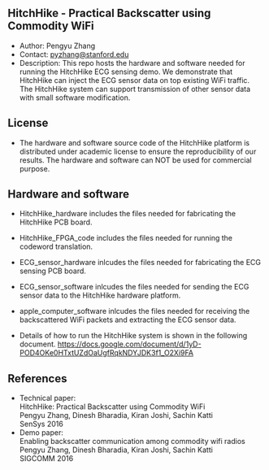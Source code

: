 ## HitchHike - Practical Backscatter using Commodity WiFi
- Author: Pengyu Zhang
- Contact: pyzhang@stanford.edu
- Description: This repo hosts the hardware and software needed for running the HitchHike ECG sensing demo. We demonstrate that HitchHike can inject the ECG sensor data on top existing WiFi traffic. The HitchHike system can support transmission of other sensor data with small software modification.

## License
- The hardware and software source code of the HitchHike platform is distributed under academic license to ensure the reproducibility of our results. The hardware and software can NOT be used for commercial purpose.

## Hardware and software
- HitchHike_hardware includes the files needed for fabricating the HitchHike PCB board.

- HitchHike_FPGA_code includes the files needed for running the codeword translation.

- ECG_sensor_hardware inlcudes the files needed for fabricating the ECG sensing PCB board.

- ECG_sensor_software inlcudes the files needed for sending the ECG sensor data to the HitchHike hardware platform.

- apple_computer_software inlcudes the files needed for receiving the backscattered WiFi packets and extracting the ECG sensor data.

- Details of how to run the HitchHike system is shown in the following document.
https://docs.google.com/document/d/1yD-POD4OKe0HTxtUZdOaUgfRqkNDYJDK3f1_O2Xi9FA

## References
* Technical paper:<br>
HitchHike: Practical Backscatter using Commodity WiFi<br>
Pengyu Zhang, Dinesh Bharadia, Kiran Joshi, Sachin Katti<br>
SenSys 2016<br>
* Demo paper:<br>
Enabling backscatter communication among commodity wifi radios<br>
Pengyu Zhang, Dinesh Bharadia, Kiran Joshi, Sachin Katti<br>
SIGCOMM 2016<br>